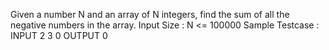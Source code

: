 Given a number N and an array of N integers, find the sum of all the negative numbers in the array.
Input Size : N <= 100000
Sample Testcase :
INPUT
2
3 0
OUTPUT
0